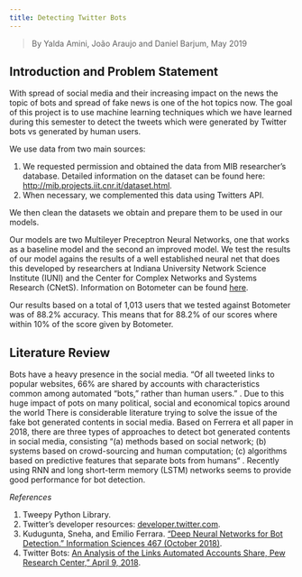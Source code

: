 ```yaml
---
title: Detecting Twitter Bots
---
```



>By Yalda Amini, João Araujo and Daniel Barjum, May 2019

## Introduction and Problem Statement

With spread of social media and their increasing impact on the news the topic of bots and spread of fake news is one of the hot topics now. The goal of this project is to use machine learning techniques which we have learned during this semester to detect the tweets which were generated by Twitter bots vs generated by human users.

We use data from two main sources:
1. We requested permission and obtained the data from MIB researcher’s database. Detailed information on the dataset can be found here: http://mib.projects.iit.cnr.it/dataset.html. 
2. When necessary, we complemented this data using Twitters API.

We then clean the datasets we obtain and prepare them to be used in our models.

Our models are two Multileyer Preceptron Neural Networks, one that works as a baseline model and the second an improved model. We test the results of our model agains the results of a well established neural net that does this developed by researchers at  Indiana University Network Science Institute (IUNI) and the Center for Complex Networks and Systems Research (CNetS). Information on Botometer can be found [here](https://botometer.iuni.iu.edu/#!/).

Our results based on a total of 1,013 users that we tested against Botometer was of 88.2% accuracy. This means that for 88.2% of our scores where within 10% of the score given by Botometer.

## Literature Review

Bots have a heavy presence in the social media. “Of all tweeted links to popular websites, 66% are shared by accounts with characteristics common among automated “bots,” rather than human users.” . Due to this huge impact of pots on many political, social and economical topics around the world There is considerable literature trying to solve the issue of the fake bot generated contents in social media. Based on Ferrera et all paper in 2018, there are three types of approaches to detect bot generated contents in social media, consisting “(a) methods based on social network; (b) systems based on crowd-sourcing and human computation; (c) algorithms based on predictive features that separate bots from humans“ . Recently using RNN and long short-term memory (LSTM) networks seems to provide good performance for bot detection.

*References*
1. Tweepy Python Library.
2. Twitter’s developer resources: [developer.twitter.com](developer.twitter.com).
3. Kudugunta, Sneha, and Emilio Ferrara. [“Deep Neural Networks for Bot Detection.” Information Sciences 467 (October 2018)](https://doi.org/10.1016/j.ins.2018.08.019).
4. Twitter Bots: [An Analysis of the Links Automated Accounts Share, Pew Research Center,” April 9, 2018](https://www.pewinternet.org/2018/04/09/bots-in-the-twittersphere/).
